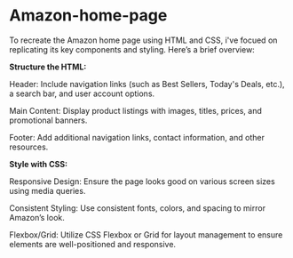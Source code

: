 # Amazon-home-page
To recreate the Amazon home page using HTML and CSS, i've focued on replicating its key components and styling. Here’s a brief overview:

******Structure the HTML:******

Header: Include navigation links (such as Best Sellers, Today's Deals, etc.), a search bar, and user account options.

Main Content: Display product listings with images, titles, prices, and promotional banners.

Footer: Add additional navigation links, contact information, and other resources.

**Style with CSS:**

Responsive Design: Ensure the page looks good on various screen sizes using media queries.

Consistent Styling: Use consistent fonts, colors, and spacing to mirror Amazon’s look.

Flexbox/Grid: Utilize CSS Flexbox or Grid for layout management to ensure elements are well-positioned and responsive.
